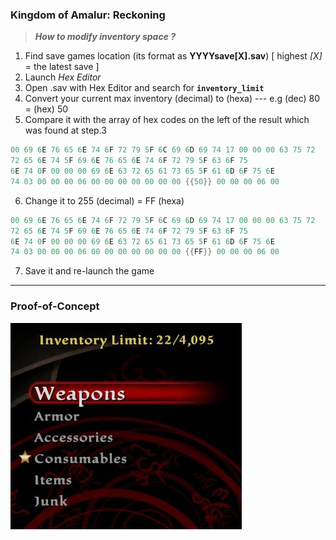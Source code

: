 ### Kingdom of Amalur: Reckoning

> **_How to modify inventory space ?_**

1) Find save games location (its format as **YYYYsave[X].sav**) [ highest _[X]_ = the latest save ]
2) Launch _Hex Editor_ 
3) Open .sav with Hex Editor and search for **`inventory_limit`**
4) Convert your current max inventory (decimal) to (hexa) --- e.g (dec) 80  = (hex) 50 
5) Compare it with the array of hex codes on the left of the result which was found at step.3  

```fsharp
00 69 6E 76 65 6E 74 6F 72 79 5F 6C 69 6D 69 74 17 00 00 00 63 75 72 
72 65 6E 74 5F 69 6E 76 65 6E 74 6F 72 79 5F 63 6F 75 
6E 74 0F 00 00 00 69 6E 63 72 65 61 73 65 5F 61 6D 6F 75 6E 
74 03 00 00 00 06 00 00 00 00 00 00 00 {{50}} 00 00 00 06 00
```

6) Change it to 255 (decimal) = FF (hexa) 

```fsharp
00 69 6E 76 65 6E 74 6F 72 79 5F 6C 69 6D 69 74 17 00 00 00 63 75 72 
72 65 6E 74 5F 69 6E 76 65 6E 74 6F 72 79 5F 63 6F 75 
6E 74 0F 00 00 00 69 6E 63 72 65 61 73 65 5F 61 6D 6F 75 6E 
74 03 00 00 00 06 00 00 00 00 00 00 00 {{FF}} 00 00 00 06 00
```

7) Save it and re-launch the game 
---
### Proof-of-Concept

![image](inv_max_tweak.JPG)
